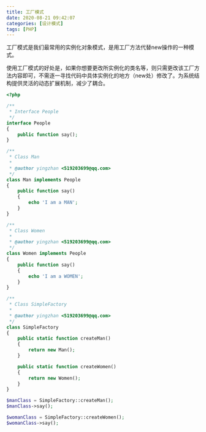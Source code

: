```yaml
---
title: 工厂模式
date: 2020-08-21 09:42:07
categories: [设计模式]
tags: [PHP]
---
```



工厂模式是我们最常用的实例化对象模式，是用工厂方法代替new操作的一种模式。

使用工厂模式的好处是，如果你想要更改所实例化的类名等，则只需更改该工厂方法内容即可，不需逐一寻找代码中具体实例化的地方（new处）修改了。为系统结构提供灵活的动态扩展机制，减少了耦合。

<!--more-->

```php
<?php

/**
 * Interface People
 */
interface People
{
    public function say();
}

/**
 * Class Man
 *
 * @author yingzhan <519203699@qq.com>
 */
class Man implements People
{
    public function say()
    {
        echo 'I am a MAN';
    }
}

/**
 * Class Women
 *
 * @author yingzhan <519203699@qq.com>
 */
class Women implements People
{
    public function say()
    {
        echo 'I am a WOMEN';
    }
}

/**
 * Class SimpleFactory
 *
 * @author yingzhan <519203699@qq.com>
 */
class SimpleFactory
{
    public static function createMan()
    {
        return new Man();
    }

    public static function createWomen()
    {
        return new Women();
    }
}

$manClass = SimpleFactory::createMan();
$manClass->say();

$womanClass = SimpleFactory::createWomen();
$womanClass->say();
```